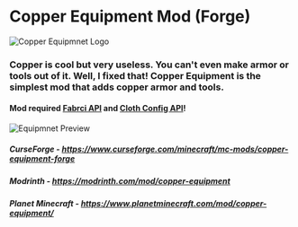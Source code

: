 # Copper Equipment Mod (Forge)

![Copper Equipmnet Logo](https://i.imgur.com/QNnsHKQ.png)

### Copper is cool but very useless. You can't even make armor or tools out of it. Well, I fixed that! Copper Equipment is the simplest mod that adds copper armor and tools.

#### Mod required [Fabrci API](https://www.curseforge.com/minecraft/mc-mods/fabric-api) and [Cloth Config API](https://www.curseforge.com/minecraft/mc-mods/cloth-config)!

![Equipmnet Preview](https://i.imgur.com/DSNSkX6.png)

##### CurseForge - https://www.curseforge.com/minecraft/mc-mods/copper-equipment-forge
##### Modrinth - https://modrinth.com/mod/copper-equipment
##### Planet Minecraft - https://www.planetminecraft.com/mod/copper-equipment/
